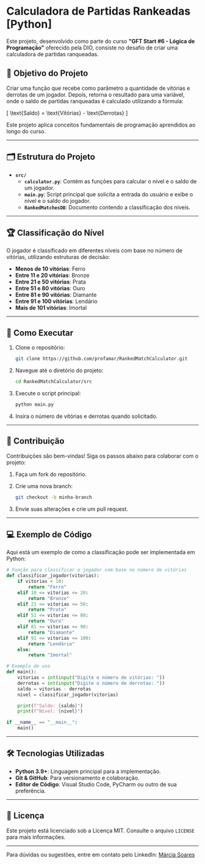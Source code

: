 # Calculadora de Partidas Rankeadas [Python]

Este projeto, desenvolvido como parte do curso **"GFT Start #6 - Lógica de Programação"** oferecido pela DIO, consiste no desafio de criar uma calculadora de partidas ranqueadas.

## 🎯 Objetivo do Projeto

Criar uma função que recebe como parâmetro a quantidade de vitórias e derrotas de um jogador. Depois, retorna o resultado para uma variável, onde o saldo de partidas ranqueadas é calculado utilizando a fórmula:

\[ \text{Saldo} = \text{Vitórias} - \text{Derrotas} \]

Este projeto aplica conceitos fundamentais de programação aprendidos ao longo do curso.

---

## 🗂️ Estrutura do Projeto

- **`src/`**
  - **`calculator.py`**: Contém as funções para calcular o nível e o saldo de um jogador.
  - **`main.py`**: Script principal que solicita a entrada do usuário e exibe o nível e o saldo do jogador.
  - **`RankedMatchesDB`**: Documento contendo a classificação dos níveis.

---

## 🏆 Classificação do Nível

O jogador é classificado em diferentes níveis com base no número de vitórias, utilizando estruturas de decisão:

- **Menos de 10 vitórias**: Ferro
- **Entre 11 e 20 vitórias**: Bronze
- **Entre 21 e 50 vitórias**: Prata
- **Entre 51 e 80 vitórias**: Ouro
- **Entre 81 e 90 vitórias**: Diamante
- **Entre 91 e 100 vitórias**: Lendário
- **Mais de 101 vitórias**: Imortal

---

## 🚀 Como Executar

1. Clone o repositório:

   ```bash
   git clone https://github.com/profamar/RankedMatchCalculator.git
   ```

2. Navegue até o diretório do projeto:

   ```bash
   cd RankedMatchCalculator/src
   ```

3. Execute o script principal:

   ```bash
   python main.py
   ```

4. Insira o número de vitórias e derrotas quando solicitado.

---

## 🤝 Contribuição

Contribuições são bem-vindas! Siga os passos abaixo para colaborar com o projeto:

1. Faça um fork do repositório.
2. Crie uma nova branch:

   ```bash
   git checkout -b minha-branch
   ```

3. Envie suas alterações e crie um pull request.

---

## 💻 Exemplo de Código

Aqui está um exemplo de como a classificação pode ser implementada em Python:

```python
# Função para classificar o jogador com base no número de vitórias
def classificar_jogador(vitorias):
    if vitorias < 10:
        return "Ferro"
    elif 10 <= vitorias <= 20:
        return "Bronze"
    elif 21 <= vitorias <= 50:
        return "Prata"
    elif 51 <= vitorias <= 80:
        return "Ouro"
    elif 81 <= vitorias <= 90:
        return "Diamante"
    elif 91 <= vitorias <= 100:
        return "Lendário"
    else:
        return "Imortal"

# Exemplo de uso
def main():
    vitorias = int(input("Digite o número de vitórias: "))
    derrotas = int(input("Digite o número de derrotas: "))
    saldo = vitorias - derrotas
    nivel = classificar_jogador(vitorias)

    print(f"Saldo: {saldo}")
    print(f"Nível: {nivel}")

if __name__ == "__main__":
    main()
```

---

## 🛠️ Tecnologias Utilizadas

- **Python 3.9+**: Linguagem principal para a implementação.
- **Git & GitHub**: Para versionamento e colaboração.
- **Editor de Código**: Visual Studio Code, PyCharm ou outro de sua preferência.

---

## 📜 Licença

Este projeto está licenciado sob a Licença MIT. Consulte o arquivo `LICENSE` para mais informações.

---

Para dúvidas ou sugestões, entre em contato pelo LinkedIn: [Márcia Soares](https://www.linkedin.com/in/márcia-soares-236974256)
